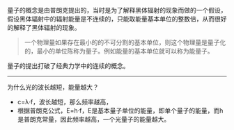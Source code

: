 量子的概念是由普朗克提出的，当时是为了解释黑体辐射的现象而做的一个假设，假设黑体辐射中的辐射能量是不连续的，只能取能量基本单位的整数倍，从而很好的解释了黑体辐射的现象。

> 一个物理量如果存在最小的的不可分割的基本单位，则这个物理量是量子化的，最小的单位陈称为量子。例如能量的基本单位就可以称为能量子。

量子的提出打破了经典力学中的连续的概念。

---

为什么光的波长越短，能量越大？

- c=λ·f，波长越短，那么频率越高，
- 根据普朗克公式，E=h·f，E是基本量子单位的能量，即单个量子的能量，而h是普朗克常量，因此频率越高，一个光量子的能量越大。